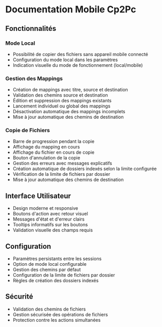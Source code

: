 # Documentation Mobile Cp2Pc

## Fonctionnalités

### Mode Local
- Possibilité de copier des fichiers sans appareil mobile connecté
- Configuration du mode local dans les paramètres
- Indication visuelle du mode de fonctionnement (local/mobile)

### Gestion des Mappings
- Création de mappings avec titre, source et destination
- Validation des chemins source et destination
- Édition et suppression des mappings existants
- Lancement individuel ou global des mappings
- Désactivation automatique des mappings incomplets
- Mise à jour automatique des chemins de destination

### Copie de Fichiers
- Barre de progression pendant la copie
- Affichage du mapping en cours
- Affichage du fichier en cours de copie
- Bouton d'annulation de la copie
- Gestion des erreurs avec messages explicatifs
- Création automatique de dossiers indexés selon la limite configurée
- Vérification de la limite de fichiers par dossier
- Mise à jour automatique des chemins de destination

## Interface Utilisateur
- Design moderne et responsive
- Boutons d'action avec retour visuel
- Messages d'état et d'erreur clairs
- Tooltips informatifs sur les boutons
- Validation visuelle des champs requis

## Configuration
- Paramètres persistants entre les sessions
- Option de mode local configurable
- Gestion des chemins par défaut
- Configuration de la limite de fichiers par dossier
- Règles de création des dossiers indexés

## Sécurité
- Validation des chemins de fichiers
- Gestion sécurisée des opérations de fichiers
- Protection contre les actions simultanées
